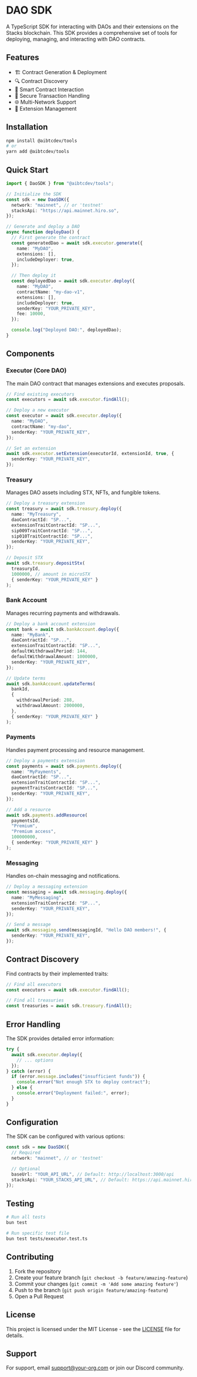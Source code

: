 # DAO SDK

A TypeScript SDK for interacting with DAOs and their extensions on the Stacks blockchain. This SDK provides a comprehensive set of tools for deploying, managing, and interacting with DAO contracts.

## Features

- 🏗️ Contract Generation & Deployment
- 🔍 Contract Discovery
- 📝 Smart Contract Interaction
- 🔐 Secure Transaction Handling
- 🌐 Multi-Network Support
- 🧩 Extension Management

## Installation

```bash
npm install @aibtcdev/tools
# or
yarn add @aibtcdev/tools
```

## Quick Start

```typescript
import { DaoSDK } from "@aibtcdev/tools";

// Initialize the SDK
const sdk = new DaoSDK({
  network: "mainnet", // or 'testnet'
  stacksApi: "https://api.mainnet.hiro.so",
});

// Generate and deploy a DAO
async function deployDao() {
  // First generate the contract
  const generatedDao = await sdk.executor.generate({
    name: "MyDAO",
    extensions: [],
    includeDeployer: true,
  });

  // Then deploy it
  const deployedDao = await sdk.executor.deploy({
    name: "MyDAO",
    contractName: "my-dao-v1",
    extensions: [],
    includeDeployer: true,
    senderKey: "YOUR_PRIVATE_KEY",
    fee: 10000,
  });

  console.log("Deployed DAO:", deployedDao);
}
```

## Components

### Executor (Core DAO)

The main DAO contract that manages extensions and executes proposals.

```typescript
// Find existing executors
const executors = await sdk.executor.findAll();

// Deploy a new executor
const executor = await sdk.executor.deploy({
  name: "MyDAO",
  contractName: "my-dao",
  senderKey: "YOUR_PRIVATE_KEY",
});

// Set an extension
await sdk.executor.setExtension(executorId, extensionId, true, {
  senderKey: "YOUR_PRIVATE_KEY",
});
```

### Treasury

Manages DAO assets including STX, NFTs, and fungible tokens.

```typescript
// Deploy a treasury extension
const treasury = await sdk.treasury.deploy({
  name: "MyTreasury",
  daoContractId: "SP...",
  extensionTraitContractId: "SP...",
  sip009TraitContractId: "SP...",
  sip010TraitContractId: "SP...",
  senderKey: "YOUR_PRIVATE_KEY",
});

// Deposit STX
await sdk.treasury.depositStx(
  treasuryId,
  1000000, // amount in microSTX
  { senderKey: "YOUR_PRIVATE_KEY" }
);
```

### Bank Account

Manages recurring payments and withdrawals.

```typescript
// Deploy a bank account extension
const bank = await sdk.bankAccount.deploy({
  name: "MyBank",
  daoContractId: "SP...",
  extensionTraitContractId: "SP...",
  defaultWithdrawalPeriod: 144,
  defaultWithdrawalAmount: 1000000,
  senderKey: "YOUR_PRIVATE_KEY",
});

// Update terms
await sdk.bankAccount.updateTerms(
  bankId,
  {
    withdrawalPeriod: 288,
    withdrawalAmount: 2000000,
  },
  { senderKey: "YOUR_PRIVATE_KEY" }
);
```

### Payments

Handles payment processing and resource management.

```typescript
// Deploy a payments extension
const payments = await sdk.payments.deploy({
  name: "MyPayments",
  daoContractId: "SP...",
  extensionTraitContractId: "SP...",
  paymentTraitsContractId: "SP...",
  senderKey: "YOUR_PRIVATE_KEY",
});

// Add a resource
await sdk.payments.addResource(
  paymentsId,
  "Premium",
  "Premium access",
  100000000,
  { senderKey: "YOUR_PRIVATE_KEY" }
);
```

### Messaging

Handles on-chain messaging and notifications.

```typescript
// Deploy a messaging extension
const messaging = await sdk.messaging.deploy({
  name: "MyMessaging",
  extensionTraitContractId: "SP...",
  senderKey: "YOUR_PRIVATE_KEY",
});

// Send a message
await sdk.messaging.send(messagingId, "Hello DAO members!", {
  senderKey: "YOUR_PRIVATE_KEY",
});
```

## Contract Discovery

Find contracts by their implemented traits:

```typescript
// Find all executors
const executors = await sdk.executor.findAll();

// Find all treasuries
const treasuries = await sdk.treasury.findAll();
```

## Error Handling

The SDK provides detailed error information:

```typescript
try {
  await sdk.executor.deploy({
    // ... options
  });
} catch (error) {
  if (error.message.includes("insufficient funds")) {
    console.error("Not enough STX to deploy contract");
  } else {
    console.error("Deployment failed:", error);
  }
}
```

## Configuration

The SDK can be configured with various options:

```typescript
const sdk = new DaoSDK({
  // Required
  network: "mainnet", // or 'testnet'

  // Optional
  baseUrl: "YOUR_API_URL", // Default: http://localhost:3000/api
  stacksApi: "YOUR_STACKS_API_URL", // Default: https://api.mainnet.hiro.so
});
```

## Testing

```bash
# Run all tests
bun test

# Run specific test file
bun test tests/executor.test.ts
```

## Contributing

1. Fork the repository
2. Create your feature branch (`git checkout -b feature/amazing-feature`)
3. Commit your changes (`git commit -m 'Add some amazing feature'`)
4. Push to the branch (`git push origin feature/amazing-feature`)
5. Open a Pull Request

## License

This project is licensed under the MIT License - see the [LICENSE](LICENSE) file for details.

## Support

For support, email support@your-org.com or join our Discord community.
